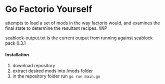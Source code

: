 # Go Factorio Yourself

attempts to load a set of mods in the way factorio would, and examines the final state to determine the resultant recipes.  WIP

seablock-output.txt is the current output from running against seablock pack 0.3.1 

#### Installation

1. download repository
2. extract desired mods into /mods folder
3. in the repository folder run `go run main.go`
